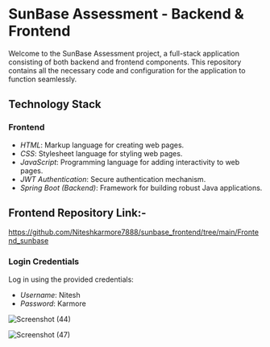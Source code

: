 # SunBase Assessment - Backend & Frontend

Welcome to the SunBase Assessment project, a full-stack application consisting of both backend and frontend components. This repository contains all the necessary code and configuration for the application to function seamlessly.
## Technology Stack
### Frontend

- *HTML*: Markup language for creating web pages.
- *CSS*: Stylesheet language for styling web pages.
- *JavaScript*: Programming language for adding interactivity to web pages.
- *JWT Authentication*: Secure authentication mechanism.
- *Spring Boot (Backend)*: Framework for building robust Java applications.
 ## Frontend Repository Link:-
https://github.com/Niteshkarmore7888/sunbase_frontend/tree/main/Frontend_sunbase

### Login Credentials

Log in using the provided credentials:

- *Username*: Nitesh
- *Password*: Karmore

![Screenshot (44)](https://github.com/Niteshkarmore7888/sunbase_frontend/assets/130561462/405d26ed-6fd6-491d-b9bc-8487b9d37b85)

![Screenshot (47)](https://github.com/Niteshkarmore7888/sunbase_frontend/assets/130561462/10167e27-7b0f-4100-b1eb-56540844de0c)
